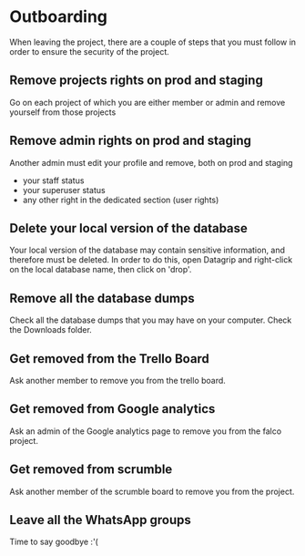 # Outboarding

When leaving the project, there are a couple of steps that you must follow in order to ensure the security of the project.

## Remove projects rights on prod and staging
Go on each project of which you are either member or admin and remove yourself from those projects

## Remove admin rights on prod and staging
Another admin must edit your profile and remove, both on prod and staging
- your staff status
- your superuser status
- any other right in the dedicated section (user rights)

## Delete your local version of the database
Your local version of the database may contain sensitive information, and therefore must be deleted.
In order to do this, open Datagrip and right-click on the local database name, then click on 'drop'.

## Remove all the database dumps
Check all the database dumps that you may have on your computer. Check the Downloads folder.

## Get removed from the Trello Board
Ask another member to remove you from the trello board.

## Get removed from Google analytics
Ask an admin of the Google analytics page to remove you from the falco project.

## Get removed from scrumble
Ask another member of the scrumble board to remove you from the project.

## Leave all the WhatsApp groups
Time to say goodbye :'(

